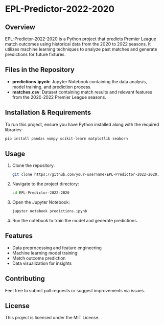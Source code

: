 # EPL-Predictor-2022-2020

## Overview

EPL-Predictor-2022-2020 is a Python project that predicts Premier League match outcomes using historical data from the 2020 to 2022 seasons. It utilizes machine learning techniques to analyze past matches and generate predictions for future fixtures.

## Files in the Repository

- **predictions.ipynb**: Jupyter Notebook containing the data analysis, model training, and prediction process.
- **matches.csv**: Dataset containing match results and relevant features from the 2020-2022 Premier League seasons.

## Installation & Requirements

To run this project, ensure you have Python installed along with the required libraries:

```bash
pip install pandas numpy scikit-learn matplotlib seaborn
```

## Usage

1. Clone the repository:
   ```bash
   git clone https://github.com/your-username/EPL-Predictor-2022-2020.git
   ```
2. Navigate to the project directory:
   ```bash
   cd EPL-Predictor-2022-2020
   ```
3. Open the Jupyter Notebook:
   ```bash
   jupyter notebook predictions.ipynb
   ```
4. Run the notebook to train the model and generate predictions.

## Features

- Data preprocessing and feature engineering
- Machine learning model training
- Match outcome prediction
- Data visualization for insights

## Contributing

Feel free to submit pull requests or suggest improvements via issues.

## License

This project is licensed under the MIT License.